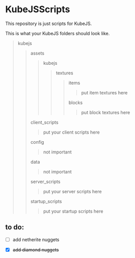 # KubeJSScripts
This repository is just scripts for KubeJS.

This is what your KubeJS folders should look like.
>kubejs
>>assets
>>>kubejs
>>>>textures
>>>>>items
>>>>>> put item textures here
>>>>>> 
>>>>>blocks
>>>>>> put block textures here
>>>>>
>>>>>
>>client_scripts
>>
>>>put your client scripts here
>>
>>config
>>>not important
>>>
>>data
>>>not important
>>
>>server_scripts
>>>put your server scripts here
>>>
>>startup_scripts
>>>put your startup scripts here

## to do:
- [ ] add netherite nuggets
- [X] ~~add diamond nuggets~~




